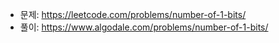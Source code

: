 - 문제: https://leetcode.com/problems/number-of-1-bits/
- 풀이: https://www.algodale.com/problems/number-of-1-bits/